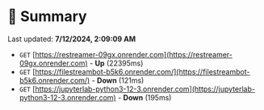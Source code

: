 # 📖 Summary
Last updated: **7/12/2024, 2:09:09 AM**

- `GET` [https://restreamer-09gx.onrender.com](https://restreamer-09gx.onrender.com) - **Up** (22395ms)
- `GET` [https://filestreambot-b5k6.onrender.com/](https://filestreambot-b5k6.onrender.com/) - **Down** (121ms)
- `GET` [https://jupyterlab-python3-12-3.onrender.com](https://jupyterlab-python3-12-3.onrender.com) - **Down** (195ms)

